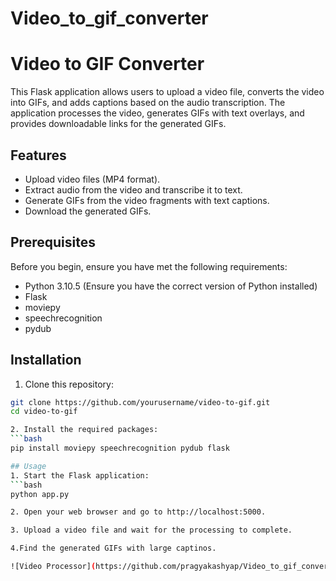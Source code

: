 # Video_to_gif_converter
# Video to GIF Converter

This Flask application allows users to upload a video file, converts the video into GIFs, and adds captions based on the audio transcription. The application processes the video, generates GIFs with text overlays, and provides downloadable links for the generated GIFs.

## Features

- Upload video files (MP4 format).
- Extract audio from the video and transcribe it to text.
- Generate GIFs from the video fragments with text captions.
- Download the generated GIFs.

## Prerequisites

Before you begin, ensure you have met the following requirements:

- Python 3.10.5 (Ensure you have the correct version of Python installed)
- Flask
- moviepy
- speechrecognition
- pydub

## Installation
1. Clone this repository:

```bash
git clone https://github.com/yourusername/video-to-gif.git
cd video-to-gif

2. Install the required packages:
```bash
pip install moviepy speechrecognition pydub flask

## Usage
1. Start the Flask application:
```bash
python app.py

2. Open your web browser and go to http://localhost:5000.

3. Upload a video file and wait for the processing to complete.

4.Find the generated GIFs with large captinos.

![Video Processor](https://github.com/pragyakashyap/Video_to_gif_converter/assets/47416981/dd86e9fe-2607-4235-ab89-cff0cebaa39c)



